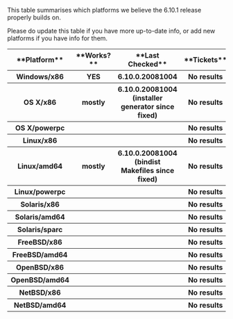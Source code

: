 
This table summarises which platforms we believe the 6.10.1 release properly builds on.



Please do update this table if you have more up-to-date info, or add new platforms if you have info for them.


<table><tr><th>**Platform**</th>
<th>**Works?**</th>
<th>**Last Checked**</th>
<th>**Tickets**
</th></tr>
<tr><th>Windows/x86</th>
<th>YES</th>
<th>6.10.0.20081004</th>
<th>No results
</th></tr>
<tr><th>OS X/x86</th>
<th>mostly</th>
<th>6.10.0.20081004 (installer generator since fixed)</th>
<th>No results
</th></tr>
<tr><th>OS X/powerpc</th>
<th> </th>
<th> </th>
<th>No results
</th></tr>
<tr><th>Linux/x86</th>
<th> </th>
<th> </th>
<th>No results
</th></tr>
<tr><th>Linux/amd64</th>
<th>mostly</th>
<th>6.10.0.20081004 (bindist Makefiles since fixed)</th>
<th>No results
</th></tr>
<tr><th>Linux/powerpc</th>
<th> </th>
<th> </th>
<th>No results
</th></tr>
<tr><th>Solaris/x86</th>
<th> </th>
<th> </th>
<th>No results
</th></tr>
<tr><th>Solaris/amd64</th>
<th> </th>
<th> </th>
<th>No results
</th></tr>
<tr><th>Solaris/sparc</th>
<th> </th>
<th> </th>
<th>No results
</th></tr>
<tr><th>FreeBSD/x86</th>
<th> </th>
<th> </th>
<th>No results
</th></tr>
<tr><th>FreeBSD/amd64</th>
<th> </th>
<th> </th>
<th>No results
</th></tr>
<tr><th>OpenBSD/x86</th>
<th> </th>
<th> </th>
<th>No results
</th></tr>
<tr><th>OpenBSD/amd64</th>
<th> </th>
<th> </th>
<th>No results
</th></tr>
<tr><th>NetBSD/x86</th>
<th> </th>
<th> </th>
<th>No results
</th></tr>
<tr><th>NetBSD/amd64</th>
<th> </th>
<th> </th>
<th>No results
</th></tr></table>


